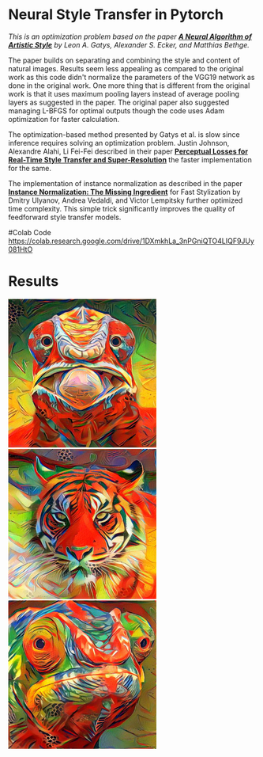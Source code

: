 # Neural Style Transfer in Pytorch

*This is an optimization problem based on the paper **[A Neural Algorithm of Artistic Style](https://arxiv.org/abs/1508.06576/)** by Leon A. Gatys, Alexander S. Ecker, and Matthias Bethge.*

The paper builds on separating and combining the style and content of natural images. Results seem less appealing as compared to the original work as this code didn't normalize the parameters of the VGG19 network as done in the original work. One more thing that is different from the original work is that it uses maximum pooling layers instead of average pooling layers as suggested in the paper. The original paper also suggested managing L-BFGS for optimal outputs though the code uses Adam optimization for faster calculation.

The optimization-based method presented by Gatys et al. is slow since inference requires
solving an optimization problem. Justin Johnson, Alexandre Alahi, Li Fei-Fei described in their paper **[Perceptual Losses for Real-Time Style Transfer and Super-Resolution](http://cs.stanford.edu/people/jcjohns/eccv16/)** the faster implementation for the same.

The implementation of instance normalization as described in the paper  **[Instance Normalization: The Missing Ingredient](https://arxiv.org/abs/1607.08022/)** for Fast Stylization by Dmitry Ulyanov, Andrea Vedaldi, and Victor Lempitsky further optimized time complexity. This simple trick significantly improves the quality of feedforward style transfer models.

#Colab Code 
https://colab.research.google.com/drive/1DXmkhLa_3nPGniQTO4LIQF9JUy081HtO

# Results
<p float="left">
  <img src="/Results/the-red-face-tantoyensen.jpg_cat.jpg_601.jpg" width="300" />
  <img src="/Results/tiger.jpg_cat.jpg_501.jpg" width="300" /> 
  <img src="/Results/cham.jpg_cat.jpg_601.jpg" width="300" />
</p>
